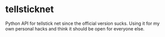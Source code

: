 tellsticknet
=========
Python API for tellstick net since the official version sucks. Using it for my own personal hacks and think it should be open for everyone else.

